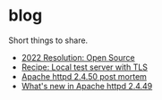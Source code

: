 # blog

Short things to share.

 * [2022 Resolution: Open Source](2022_resolution.md)
 * [Recipe: Local test server with TLS](test_server_tls.md)
 * [Apache httpd 2.4.50 post mortem](httpd-2.4.50.md)
 * [What's new in Apache httpd 2.4.49](httpd-2.4.49.md)